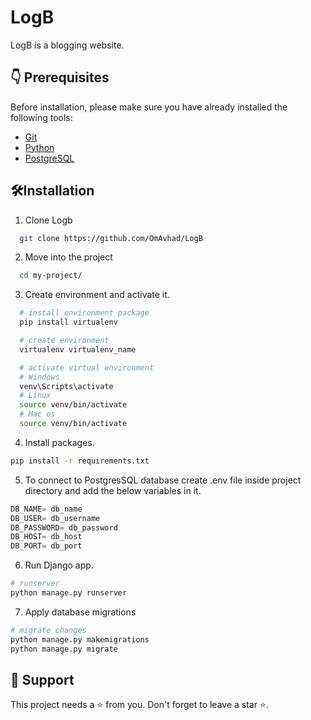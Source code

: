
# LogB

LogB is a blogging website.

## 👇 Prerequisites

Before installation, please make sure you have already installed the following tools:

- [Git](https://git-scm.com/downloads)
- [Python](https://www.python.org/downloads/release/python-3916/)
- [PostgreSQL](https://www.postgresql.org/download/)


## 🛠️Installation

1. Clone Logb

  ```bash
    git clone https://github.com/OmAvhad/LogB
  ```
    
2. Move into the project
  ```bash
    cd my-project/
  ```

3. Create environment and activate it.
  ```bash
    # install environment package
    pip install virtualenv

    # create environment
    virtualenv virtualenv_name

    # activate virtual environment
    # Windows
    venv\Scripts\activate
    # Linux
    source venv/bin/activate
    # Mac os
    source venv/bin/activate
  ```

4. Install packages.
  ```bash
  pip install -r requirements.txt
  ```

5. To connect to PostgresSQL database create .env file inside project directory and add the below variables in it.
  ```python
  DB_NAME= db_name
  DB_USER= db_username
  DB_PASSWORD= db_password
  DB_HOST= db_host
  DB_PORT= db_port
  ```

6. Run Django app.
  ```bash
  # runserver
  python manage.py runserver
  ```

7. Apply database migrations
  ```bash
  # migrate changes
  python manage.py makemigrations
  python manage.py migrate
  ```

## 🙏 Support

This project needs a ⭐️ from you. Don't forget to leave a star ⭐️.
